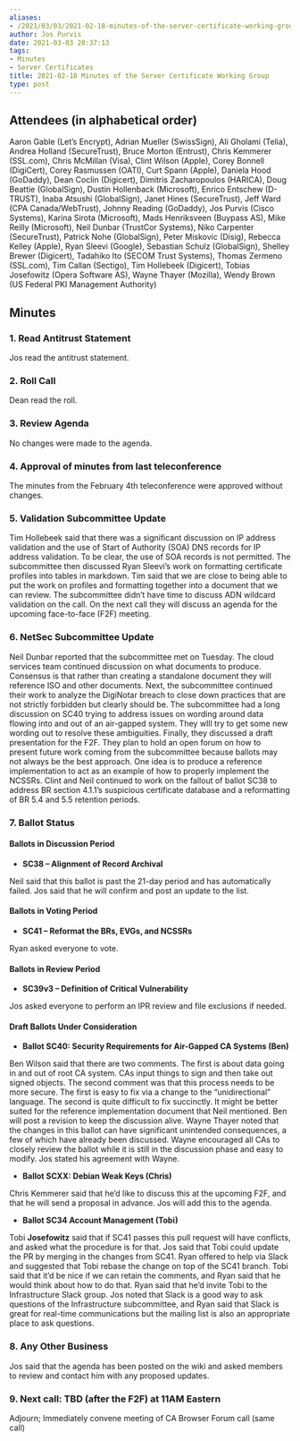 ```yaml
---
aliases:
- /2021/03/03/2021-02-18-minutes-of-the-server-certificate-working-group/
author: Jos Purvis
date: 2021-03-03 20:37:13
tags:
- Minutes
- Server Certificates
title: 2021-02-18 Minutes of the Server Certificate Working Group
type: post
---
```


## Attendees (in alphabetical order)

Aaron Gable (Let’s Encrypt), Adrian Mueller (SwissSign), Ali Gholami (Telia), Andrea Holland (SecureTrust), Bruce Morton (Entrust), Chris Kemmerer (SSL.com), Chris McMillan (Visa), Clint Wilson (Apple), Corey Bonnell (DigiCert), Corey Rasmussen (OATI), Curt Spann (Apple), Daniela Hood (GoDaddy), Dean Coclin (Digicert), Dimitris Zacharopoulos (HARICA), Doug Beattie (GlobalSign), Dustin Hollenback (Microsoft), Enrico Entschew (D-TRUST), Inaba Atsushi (GlobalSign), Janet Hines (SecureTrust), Jeff Ward (CPA Canada/WebTrust), Johnny Reading (GoDaddy), Jos Purvis (Cisco Systems), Karina Sirota (Microsoft), Mads Henriksveen (Buypass AS), Mike Reilly (Microsoft), Neil Dunbar (TrustCor Systems), Niko Carpenter (SecureTrust), Patrick Nohe (GlobalSign), Peter Miskovic (Disig), Rebecca Kelley (Apple), Ryan Sleevi (Google), Sebastian Schulz (GlobalSign), Shelley Brewer (Digicert), Tadahiko Ito (SECOM Trust Systems), Thomas Zermeno (SSL.com), Tim Callan (Sectigo), Tim Hollebeek (Digicert), Tobias Josefowitz (Opera Software AS), Wayne Thayer (Mozilla), Wendy Brown (US Federal PKI Management Authority)

## Minutes

### 1. Read Antitrust Statement

Jos read the antitrust statement.

### 2. Roll Call

Dean read the roll.

### 3. Review Agenda

No changes were made to the agenda.

### 4. Approval of minutes from last teleconference

The minutes from the February 4th teleconference were approved without changes.

### 5. Validation Subcommittee Update

Tim Hollebeek said that there was a significant discussion on IP address validation and the use of Start of Authority (SOA) DNS records for IP address validation. To be clear, the use of SOA records is not permitted. The subcommittee then discussed Ryan Sleevi’s work on formatting certificate profiles into tables in markdown. Tim said that we are close to being able to put the work on profiles and formatting together into a document that we can review. The subcommittee didn’t have time to discuss ADN wildcard validation on the call. On the next call they will discuss an agenda for the upcoming face-to-face (F2F) meeting.

### 6. NetSec Subcommittee Update

Neil Dunbar reported that the subcommittee met on Tuesday. The cloud services team continued discussion on what documents to produce. Consensus is that rather than creating a standalone document they will reference ISO and other documents. Next, the subcommittee continued their work to analyze the DigiNotar breach to close down practices that are not strictly forbidden but clearly should be. The subcommittee had a long discussion on SC40 trying to address issues on wording around data flowing into and out of an air-gapped system. They wIll try to get some new wording out to resolve these ambiguities. Finally, they discussed a draft presentation for the F2F. They plan to hold an open forum on how to present future work coming from the subcommittee because ballots may not always be the best approach. One idea is to produce a reference implementation to act as an example of how to properly implement the NCSSRs. Clint and Neil continued to work on the fallout of ballot SC38 to address BR section 4.1.1’s suspicious certificate database and a reformatting of BR 5.4 and 5.5 retention periods.

### 7. Ballot Status

#### Ballots in Discussion Period

- **SC38 – Alignment of Record Archival**

Neil said that this ballot is past the 21-day period and has automatically failed. Jos said that he will confirm and post an update to the list.

#### Ballots in Voting Period

- **SC41 – Reformat the BRs, EVGs, and NCSSRs**

Ryan asked everyone to vote.

#### Ballots in Review Period

- **SC39v3 – Definition of Critical Vulnerability**

Jos asked everyone to perform an IPR review and file exclusions if needed.

#### Draft Ballots Under Consideration

- **Ballot SC40: Security Requirements for Air-Gapped CA Systems (Ben)**

Ben Wilson said that there are two comments. The first is about data going in and out of root CA system. CAs input things to sign and then take out signed objects. The second comment was that this process needs to be more secure. The first is easy to fix via a change to the “unidirectional” language. The second is quite difficult to fix succinctly. It might be better suited for the reference implementation document that Neil mentioned. Ben will post a revision to keep the discussion alive. Wayne Thayer noted that the changes in this ballot can have significant unintended consequences, a few of which have already been discussed. Wayne encouraged all CAs to closely review the ballot while it is still in the discussion phase and easy to modify. Jos stated his agreement with Wayne.

- **Ballot SCXX: Debian Weak Keys (Chris)**

Chris Kemmerer said that he’d like to discuss this at the upcoming F2F, and that he will send a proposal in advance. Jos will add this to the agenda.

- **Ballot SC34 Account Management (Tobi)**

Tobi **Josefowitz** said that if SC41 passes this pull request will have conflicts, and asked what the procedure is for that. Jos said that Tobi could update the PR by merging in the changes from SC41. Ryan offered to help via Slack and suggested that Tobi rebase the change on top of the SC41 branch. Tobi said that it’d be nice if we can retain the comments, and Ryan said that he would think about how to do that. Ryan said that he’d invite Tobi to the Infrastructure Slack group. Jos noted that Slack is a good way to ask questions of the Infrastructure subcommittee, and Ryan said that Slack is great for real-time communications but the mailing list is also an appropriate place to ask questions.

### 8. Any Other Business

Jos said that the agenda has been posted on the wiki and asked members to review and contact him with any proposed updates.

### 9. Next call: TBD (after the F2F) at 11AM Eastern

Adjourn; Immediately convene meeting of CA Browser Forum call (same call)